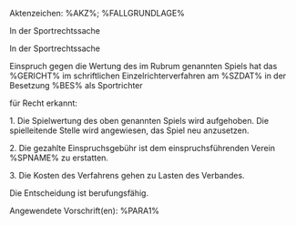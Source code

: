 Aktenzeichen: %AKZ%; %FALLGRUNDLAGE% 
  
In der Sportrechtssache  
  
In der Sportrechtssache

Einspruch gegen die Wertung des im Rubrum genannten Spiels hat das
%GERICHT% im schriftlichen Einzelrichterverfahren am %SZDAT% in der
Besetzung %BES% als Sportrichter

für Recht erkannt:

1\. Die Spielwertung des oben genannten Spiels wird aufgehoben. Die
spielleitende Stelle wird angewiesen, das Spiel neu anzusetzen.

2\. Die gezahlte Einspruchsgebühr ist dem einspruchsführenden Verein
%SPNAME% zu erstatten.

3\. Die Kosten des Verfahrens gehen zu Lasten des Verbandes.

Die Entscheidung ist berufungsfähig. 
  
Angewendete Vorschrift(en): %PARA1%  
  
